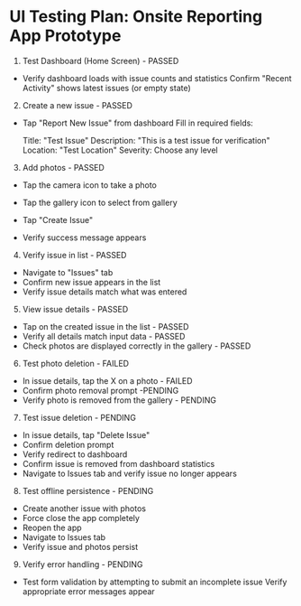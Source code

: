 # UI Testing Plan: Onsite Reporting App Prototype

1. Test Dashboard (Home Screen) - PASSED

- Verify dashboard loads with issue counts and statistics
Confirm "Recent Activity" shows latest issues (or empty state)


2. Create a new issue - PASSED

- Tap "Report New Issue" from dashboard
  Fill in required fields:

  Title: "Test Issue"
  Description: "This is a test issue for verification"
  Location: "Test Location"
  Severity: Choose any level


3. Add photos - PASSED

- Tap the camera icon to take a photo
- Tap the gallery icon to select from gallery


- Tap "Create Issue"
- Verify success message appears


4. Verify issue in list - PASSED

- Navigate to "Issues" tab 
- Confirm new issue appears in the list 
- Verify issue details match what was entered


5. View issue details - PASSED

- Tap on the created issue in the list - PASSED
- Verify all details match input data - PASSED
- Check photos are displayed correctly in the gallery - PASSED


6. Test photo deletion - FAILED

- In issue details, tap the X on a photo - FAILED
- Confirm photo removal prompt -PENDING
- Verify photo is removed from the gallery - PENDING


7. Test issue deletion - PENDING

- In issue details, tap "Delete Issue"
- Confirm deletion prompt
- Verify redirect to dashboard
- Confirm issue is removed from dashboard statistics
- Navigate to Issues tab and verify issue no longer appears


8. Test offline persistence - PENDING

- Create another issue with photos
- Force close the app completely
- Reopen the app
- Navigate to Issues tab
- Verify issue and photos persist


9. Verify error handling - PENDING

- Test form validation by attempting to submit an incomplete issue
Verify appropriate error messages appear